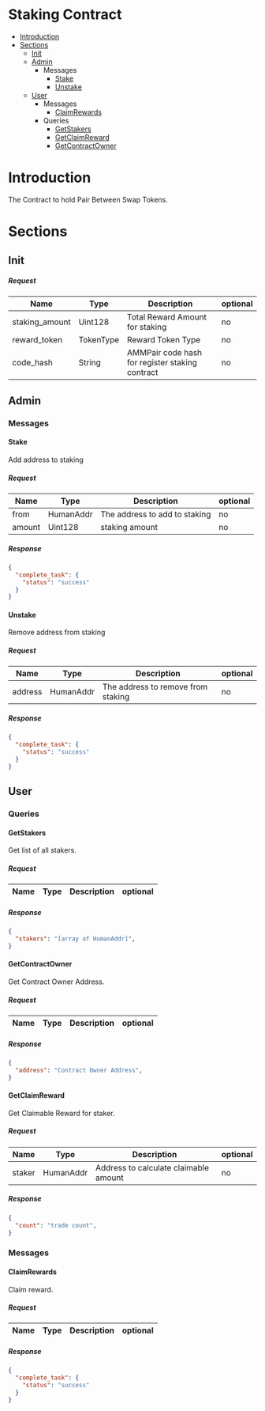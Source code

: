 # Staking Contract
* [Introduction](#Introduction)
* [Sections](#Sections)
    * [Init](#Init)
    * [Admin](#Admin)
        * Messages
            * [Stake](#Stake)
            * [Unstake](#Unstake)                       
    * [User](#User)
        * Messages       
            * [ClaimRewards](#ClaimRewards)
        * Queries
            * [GetStakers](#GetStakers)
            * [GetClaimReward](#GetClaimReward)   
            * [GetContractOwner](#GetAGetContractOwnerdmin)    

# Introduction
The Contract to hold Pair Between Swap Tokens.

# Sections

## Init
##### Request
| Name              | Type                             | Description                                                                | optional |
|-------------------|----------------------------------|----------------------------------------------------------------------------|----------|
| staking_amount    | Uint128     | Total Reward Amount for staking | no       |
| reward_token | TokenType   |   Reward Token Type              | no       |
| code_hash | String | AMMPair code hash for register staking contract  | no    |


## Admin

### Messages

#### Stake
Add address to staking

##### Request
| Name    | Type      | Description                                   | optional |
|---------|-----------|-----------------------------------------------|----------|
| from  | HumanAddr | The address to add to staking               | no       |
| amount  | Uint128 | staking amount               | no       |

##### Response
```json
{
  "complete_task": {
    "status": "success"
  }
}
```


#### Unstake
Remove address from staking

##### Request
| Name    | Type      | Description                                   | optional |
|---------|-----------|-----------------------------------------------|----------|
| address | HumanAddr | The address to remove from staking          | no       |

##### Response
```json
{
  "complete_task": {
    "status": "success"
  }
}
```


## User

### Queries

#### GetStakers
Get list of all stakers.

##### Request
| Name    | Type   | Description                                   | optional |
|---------|--------|-----------------------------------------------|----------|

##### Response
```json
{
  "stakers": "[array of HumanAddr]",
}
```

#### GetContractOwner
Get Contract Owner Address.

##### Request
| Name       | Type        | Description                              | optional |
|------------|-------------|------------------------------------------|----------|


##### Response
```json
{
  "address": "Contract Owner Address",
}
```

#### GetClaimReward
Get Claimable Reward for staker.

##### Request
| Name       | Type        | Description                              | optional |
|------------|-------------|------------------------------------------|----------|
|   staker  | HumanAddr |  Address to calculate claimable amount      |   no |

##### Response
```json
{
  "count": "trade count",
}
```

### Messages

#### ClaimRewards
Claim reward.

##### Request

| Name      | Type        | Description                             | optional |
|-----------|----------------|--------------------------------------|----------|

##### Response
```json
{
  "complete_task": {
    "status": "success"
  }
}
```
